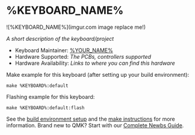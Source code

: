 # %KEYBOARD_NAME%

![%KEYBOARD_NAME%](imgur.com image replace me!)

*A short description of the keyboard/project*

* Keyboard Maintainer: [%YOUR_NAME%](https://github.com/yourusername)
* Hardware Supported: *The PCBs, controllers supported*
* Hardware Availability: *Links to where you can find this hardware*

Make example for this keyboard (after setting up your build environment):

    make %KEYBOARD%:default

Flashing example for this keyboard:

    make %KEYBOARD%:default:flash

See the [build environment setup](https://docs.qmk.fm/#/getting_started_build_tools) and the [make instructions](https://docs.qmk.fm/#/getting_started_make_guide) for more information. Brand new to QMK? Start with our [Complete Newbs Guide](https://docs.qmk.fm/#/newbs).
